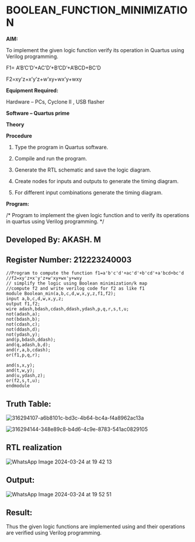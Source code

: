 # BOOLEAN_FUNCTION_MINIMIZATION

**AIM:**

To implement the given logic function verify its operation in Quartus using Verilog programming.

F1= A’B’C’D’+AC’D’+B’CD’+A’BCD+BC’D 

F2=xy’z+x’y’z+w’xy+wx’y+wxy

**Equipment Required:**

Hardware – PCs, Cyclone II , USB flasher

**Software – Quartus prime**

**Theory**

**Procedure**

1.	Type the program in Quartus software.

2.	Compile and run the program.

3.	Generate the RTL schematic and save the logic diagram.

4.	Create nodes for inputs and outputs to generate the timing diagram.

5.	For different input combinations generate the timing diagram.


**Program:**

/* Program to implement the given logic function and to verify its operations in quartus using Verilog programming. */

## Developed By: AKASH. M
## Register Number: 212223240003
```
//Program to compute the function f1=a'b'c'd'+ac'd'+b'cd'+a'bcd+bc'd
//f2=xy'z+x'y'z+w'xy+wx'y+wxy
// simplify the logic using Boolean minimization/k map 
//compute f2 and write verilog code for f2 as like f1
module Boolean_min(a,b,c,d,w,x,y,z,f1,f2);
input a,b,c,d,w,x,y,z;
output f1,f2;
wire adash,bdash,cdash,ddash,ydash,p,q,r,s,t,u;
not(adash,a);
not(bdash,b);
not(cdash,c);
not(ddash,d);
not(ydash,y);
and(p,bdash,ddash);
and(q,adash,b,d);
and(r,a,b,cdash);
or(f1,p,q,r);

and(s,x,y);
and(t,w,y);
and(u,ydash,z);
or(f2,s,t,u);
endmodule
```
## Truth Table:
![316294107-a6b8101c-bd3c-4b64-bc4a-f4a8962ac13a](https://github.com/aaron-h-2k5/BOOLEAN_FUNCTION_MINIMIZATION/assets/144250957/9d58f73d-24b1-4c4d-89eb-f2fd33b20b9d)

![316294144-348e89c8-b4d6-4c9e-8783-541ac0829105](https://github.com/aaron-h-2k5/BOOLEAN_FUNCTION_MINIMIZATION/assets/144250957/89a5b37e-718b-44ec-806f-153c2772eca4)


## RTL realization
![WhatsApp Image 2024-03-24 at 19 42 13](https://github.com/aaron-h-2k5/BOOLEAN_FUNCTION_MINIMIZATION/assets/144250957/14088aea-a05e-4c94-9d99-70855268bb7b)

## Output:

![WhatsApp Image 2024-03-24 at 19 52 51](https://github.com/aaron-h-2k5/BOOLEAN_FUNCTION_MINIMIZATION/assets/144250957/8c4ea2a1-dcff-4acb-bd42-7dc71fd58c9c)


## Result:

Thus the given logic functions are implemented using and their operations are verified using Verilog programming.

